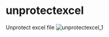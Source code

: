 # unprotectexcel
Unprotect excel file
![unprotectexcel_1](https://user-images.githubusercontent.com/18431164/112328522-b5fb1680-8cb6-11eb-96f6-8c6d2a29b6ba.PNG)
